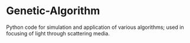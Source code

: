 # Genetic-Algorithm
Python code for simulation and application of various algorithms; used in focusing of light through scattering media. 
